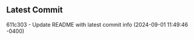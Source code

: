 
## Latest Commit
611c303 - Update README with latest commit info (2024-09-01 11:49:46 -0400) <Yunxi-Zhou>
